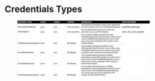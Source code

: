 # Credentials Types

<figure><img src="../../.gitbook/assets/image.png" alt=""><figcaption></figcaption></figure>
